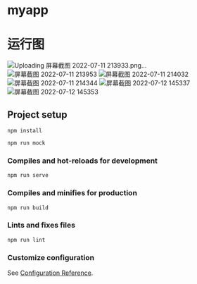# myapp


# 运行图
![Uploading 屏幕截图 2022-07-11 213933.png…]()
![屏幕截图 2022-07-11 213953](https://user-images.githubusercontent.com/106588466/178278921-eaf64cb0-8820-4f0b-bcb9-f97e5dfbe056.png)
![屏幕截图 2022-07-11 214032](https://user-images.githubusercontent.com/106588466/178278931-c6575b08-692e-46f2-a0ab-a2a3a4405ec2.png)
![屏幕截图 2022-07-11 214344](https://user-images.githubusercontent.com/106588466/178278933-5039bbfd-34f6-4fdd-89e1-5404c13628c9.png)
![屏幕截图 2022-07-12 145337](https://user-images.githubusercontent.com/106588466/178427414-4ea4717a-265d-4847-9524-c73b5e4908db.png)
![屏幕截图 2022-07-12 145353](https://user-images.githubusercontent.com/106588466/178427420-e64a800e-efb0-44b7-8b16-1e6a60e5f4a8.png)


## Project setup
```
npm install
```
```
npm run mock
```

### Compiles and hot-reloads for development
```
npm run serve
```

### Compiles and minifies for production
```
npm run build
```

### Lints and fixes files
```
npm run lint
```

### Customize configuration
See [Configuration Reference](https://cli.vuejs.org/config/).
